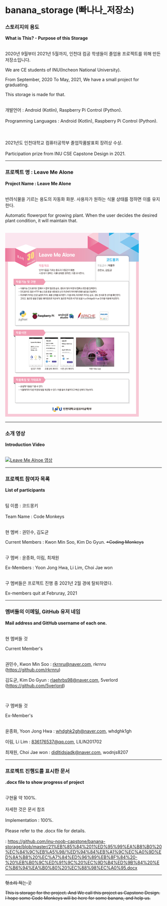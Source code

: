 # banana_storage (빠나나_저장소)

### 스토리지의 용도

**What is This? - Purpose of this Storage**
<br> </br>

2020년 9월부터 2021년 5월까지, 인천대 컴공 학생들이 졸업용 프로젝트를 위해 만든 저장소입니다.

We are CE students of INU(Incheon National University).

From September, 2020 To May, 2021, We have a small project for graduating.

This storage is made for that.
<br></br>

개발언어 : Android (Kotlin), Raspberry Pi Control (Python). <br></br>
Programming Languages : Android (Kotlin), Raspberry Pi Control (Python). <br></br><br></br>
2021년도 인천대학교 컴퓨터공학부 졸업작품발표회 장려상 수상. <br></br>
Participation prize from INU CSE Capstone Design in 2021.  

-----------------------------------------------------------
### 프로젝트 명 : Leave Me Alone

**Project Name : Leave Me Alone**
<br></br>

반려식물을 기르는 용도의 자동화 화분.
사용자가 원하는 식물 상태를 정하면 이를 유지한다.


Automatic flowerpot for growing plant.
When the user decides the desired plant condition, it will maintain that.
<br></br>


<img src="https://github.com/inu-noob-capstone/banana-storage/blob/master/21%EB%85%84%201%ED%95%99%EA%B8%B0%20%EC%84%9C%EB%A5%98/%ED%8F%AC%EC%8A%A4%ED%84%B0%20%EB%B0%8F%20%ED%8F%AC%EC%8A%A4%ED%84%B0%20%EC%A0%9C%EC%9E%91%EC%9A%A9%20%EC%9D%B4%EB%AF%B8%EC%A7%80/2021%EC%A1%B8%EC%97%85%EC%9E%91%ED%92%88%EC%A7%91_%ED%8F%AC%EC%8A%A4%ED%84%B0_30.jpg" width=430 height="590">

-------------------------------------------------------------------------------
### 소개 영상
**Introduction Video**
<br></br>

[![Leave Me Alnoe 영상](http://img.youtube.com/vi/XAXe4J__5RA/0.jpg)](https://youtu.be/XAXe4J__5RA?t=0s)

--------------------------------------------------------------------------------

### 프로젝트 참여자 목록
**List of participants**
<br></br>

팀 이름 : 코드몽키
<br></br>
Team Name : Code Monkeys
<br></br>

현 멤버 : 권민수, 김도균 

Current Members : Kwon Min Soo, Kim Do Gyun.              ~~+Coding Monkeys~~
<br></br>

구 멤버 : 윤종화, 이림, 최재원 

Ex-Members : Yoon Jong Hwa, Li Lim, Choi Jae won  
<br>

구 멤버들은 프로젝트 진행 중 2021년 2월 경에 탈퇴하였다.

Ex-members quit at Februray, 2021     

---------------------------------------------------------
### 멤버들의 이메일, GitHub 유저 네임

**Mail address and GitHub username of each one.**
<br></br>

현 멤버들 것

Current Member's 
<br></br>

권민수, Kwon Min Soo : rkrnru@naver.com, rkrnru (https://github.com/rkrnru)

김도균, Kim Do Gyun : rlaehrbs98@naver.com, 5verlord (https://github.com/5verlord)

</br>

구 멤버들 것

Ex-Member's
<br></br>

윤종화, Yoon Jong Hwa : whdghk2gh@naver.com, whdghk1gh

이림, Li Lim : 836176537@qq.com, LILIN201702

최재원, Choi Jae won : didltidsjadk@naver.com, wodnjs8207

---------------------------------------------------------


### 프로젝트 진행도를 표시한 문서

**.docx file to show progress of project**
<br></br>

구현율 약 100%.
<br></br>
자세한 것은 문서 참조
<br></br>
Implementation : 100%.
<br></br>
Please refer to the .docx file for details.
<br></br>
:
https://github.com/inu-noob-capstone/banana-storage/blob/master/21%EB%85%84%201%ED%95%99%EA%B8%B0%20%EC%84%9C%EB%A5%98/%ED%94%84%EB%A1%9C%EC%A0%9D%ED%8A%B8%20%EC%A7%84%ED%96%89%EB%8F%84%20-%20%EB%B0%9C%ED%91%9C%20%EC%9D%B4%ED%9B%84%20%EC%B6%94%EA%B0%80%20%EC%88%98%EC%A0%95.docx


----------------------------------------------------------


~~헛소리 적는 곳~~

~~This is storage for the project. And We call this project as Capstone Design. I hope some Code Monkeys will be here for some banana, and help us.~~

